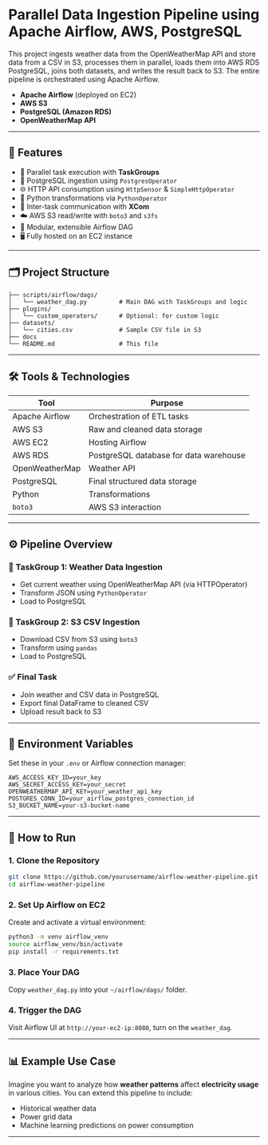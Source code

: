# Parallel Data Ingestion Pipeline using Apache Airflow, AWS, PostgreSQL
This project ingests weather data from the OpenWeatherMap API and store data from a CSV in S3, processes them in parallel, loads them into AWS RDS PostgreSQL, joins both datasets, and writes the result back to S3. The entire pipeline is orchestrated using Apache Airflow.

- **Apache Airflow** (deployed on EC2)
- **AWS S3**
- **PostgreSQL (Amazon RDS)**
- **OpenWeatherMap API**


---

## 📌 Features

- 🔄 Parallel task execution with **TaskGroups**
- 🐘 PostgreSQL ingestion using `PostgresOperator`
- 🌐 HTTP API consumption using `HttpSensor` & `SimpleHttpOperator`
- 🧠 Python transformations via `PythonOperator`
- 🔁 Inter-task communication with **XCom**
- ☁️ AWS S3 read/write with `boto3` and `s3fs`
- 🧩 Modular, extensible Airflow DAG
- 🖥️ Fully hosted on an EC2 instance

---

## 🗂️ Project Structure

```
├── scripts/airflow/dags/
│   └── weather_dag.py         # Main DAG with TaskGroups and logic
├── plugins/
│   └── custom_operators/      # Optional: for custom logic
├── datasets/
│   └── cities.csv             # Sample CSV file in S3
├── docs          
└── README.md                  # This file
```

---

## 🛠️ Tools & Technologies

| Tool            | Purpose                                 |
|-----------------|------------------------------------------|
| Apache Airflow  | Orchestration of ETL tasks              |
| AWS S3          | Raw and cleaned data storage            |
| AWS EC2         | Hosting Airflow                         |
| AWS RDS         | PostgreSQL database for data warehouse  |
| OpenWeatherMap  | Weather API                             |
| PostgreSQL      | Final structured data storage           |
| Python          | Transformations                         |
| `boto3`         | AWS S3 interaction                      |

---

## ⚙️ Pipeline Overview

### 🧩 TaskGroup 1: Weather Data Ingestion
- Get current weather using OpenWeatherMap API (via HTTPOperator)
- Transform JSON using `PythonOperator`
- Load to PostgreSQL

### 🧩 TaskGroup 2: S3 CSV Ingestion
- Download CSV from S3 using `boto3`
- Transform using `pandas`
- Load to PostgreSQL

### ✅ Final Task
- Join weather and CSV data in PostgreSQL
- Export final DataFrame to cleaned CSV
- Upload result back to S3

---

## 🔐 Environment Variables

Set these in your `.env` or Airflow connection manager:

```env
AWS_ACCESS_KEY_ID=your_key
AWS_SECRET_ACCESS_KEY=your_secret
OPENWEATHERMAP_API_KEY=your_weather_api_key
POSTGRES_CONN_ID=your_airflow_postgres_connection_id
S3_BUCKET_NAME=your-s3-bucket-name
```

---

## 🚀 How to Run

### 1. Clone the Repository
```bash
git clone https://github.com/yourusername/airflow-weather-pipeline.git
cd airflow-weather-pipeline
```

### 2. Set Up Airflow on EC2
Create and activate a virtual environment:
```bash
python3 -m venv airflow_venv
source airflow_venv/bin/activate
pip install -r requirements.txt
```

### 3. Place Your DAG
Copy `weather_dag.py` into your `~/airflow/dags/` folder.

### 4. Trigger the DAG
Visit Airflow UI at `http://your-ec2-ip:8080`, turn on the `weather_dag`.

---

## 📊 Example Use Case

Imagine you want to analyze how **weather patterns** affect **electricity usage** in various cities. You can extend this pipeline to include:
- Historical weather data
- Power grid data
- Machine learning predictions on power consumption

---




   
